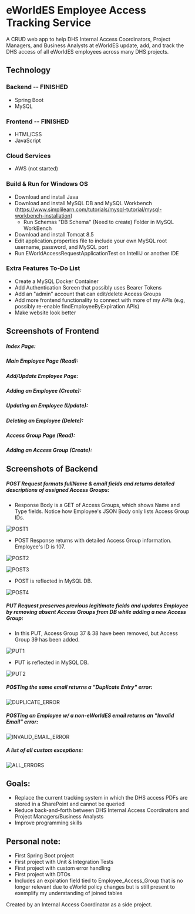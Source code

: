 # eWorldES Employee Access Tracking Service

A CRUD web app to help DHS Internal Access Coordinators, Project Managers, and Business Analysts at eWorldES update, add, and track the DHS access of all eWorldES employees across many DHS projects. 


## Technology

### Backend -- FINISHED
- Spring Boot
- MySQL
### Frontend -- FINISHED
- HTML/CSS 
- JavaScript
### Cloud Services
- AWS (not started)

### Build & Run for Windows OS
- Download and install Java
- Download and install MySQL DB and MySQL Workbench (https://www.simplilearn.com/tutorials/mysql-tutorial/mysql-workbench-installation)
    - Run Schemas "DB Schema" (Need to create) Folder in MySQL WorkBench
- Download and install Tomcat 8.5
- Edit application.properties file to include your own MySQL root username, password, and MySQL port
- Run EWorldAccessRequestApplicationTest on IntelliJ or another IDE

### Extra Features To-Do List
- Create a MySQL Docker Container
- Add Authentication Screen that possibly uses Bearer Tokens
- Add an "admin" account that can edit/delete Access Groups
- Add more frontend functionality to connect with more of my APIs (e.g, possibly re-enable findEmployeeByExpiration APIs)
- Make website look better

## Screenshots of Frontend
##### Index Page:

##### Main Employee Page (Read):

##### Add/Update Employee Page:

##### Adding an Employee (Create):

##### Updating an Employee (Update):

##### Deleting an Employee (Delete):

##### Access Group Page (Read):

##### Adding an Access Group (Create):

## Screenshots of Backend
##### POST Request formats fullName & email fields and returns detailed descriptions of assigned Access Groups:
  
* Response Body is a GET of Access Groups, which shows Name and Type fields. Notice how Employee's JSON Body only lists Access Group IDs.

![POST1](screenshots/POST1.jpg)

* POST Response returns with detailed Access Group information. Employee's ID is 107.

![POST2](screenshots/POST2.jpg)

![POST3](screenshots/POST3.jpg)

* POST is reflected in MySQL DB.

![POST4](screenshots/POST4.jpg)

##### PUT Request preserves previous legitimate fields and updates Employee by removing absent Access Groups from DB while adding a new Access Group:

* In this PUT, Access Group 37 & 38 have been removed, but Access Group 39 has been added.

![PUT1](screenshots/PUT1.jpg)

* PUT is reflected in MySQL DB.

![PUT2](screenshots/PUT2.jpg)

##### POSTing the same email returns a "Duplicate Entry" error:

![DUPLICATE_ERROR](screenshots/DUPLICATE_ERROR.jpg)

##### POSTing an Employee w/ a non-eWorldES email returns an "Invalid Email" error:

![INVALID_EMAIL_ERROR](screenshots/INVALID_EMAIL_ERROR.jpg)

##### A list of all custom exceptions:

![ALL_ERRORS](screenshots/ALL_ERRORS.jpg)

## Goals: 
- Replace the current tracking system in which the DHS access PDFs are stored in a SharePoint and cannot be queried 
- Reduce back-and-forth between DHS Internal Access Coordinators and Project Managers/Business Analysts 
- Improve programming skills

## Personal note: 
- First Spring Boot project 
- First project with Unit & Integration Tests
- First project with custom error handling
- First project with DTOs 
- Includes an expiration field tied to Employee_Access_Group that is no longer relevant due to eWorld policy changes but
is still present to exemplify my understanding of joined tables

Created by an Internal Access Coordinator as a side project.
